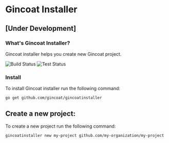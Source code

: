 # Gincoat Installer

## [Under Development]

### What's Gincoat Installer?
Gincoat installer helps you create new Gincoat project.

![Build Status](https://github.com/gincoat/gincoatinstaller/actions/workflows/build.yml/badge.svg)
![Test Status](https://github.com/gincoat/gincoatinstaller/actions/workflows/test.yml/badge.svg)


### Install
To install Gincoat installer run the following command:
```bash
go get github.com/gincoat/gincoatinstaller
```

## Create a new project:
To create a new project run the following command:
```bash
gincoatinstaller new my-project github.com/my-organization/my-project
```

